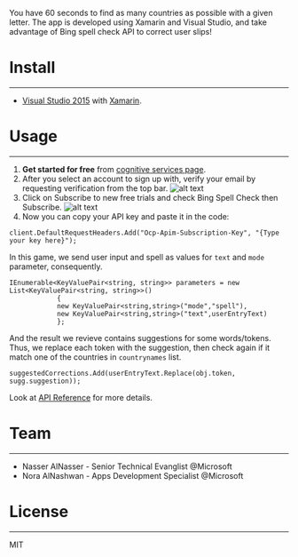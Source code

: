 You have 60 seconds to find as many countries as possible with a given letter. The app is developed using Xamarin and Visual Studio, and take advantage of Bing spell check API to correct user slips!


# Install  
------
  - [Visual Studio 2015][df1] with [Xamarin][df2].
  
# Usage
------
1. **Get started for free** from [cognitive services page][df3].
2. After you select an account to sign up with, verify your email by requesting verification from the top bar.
![alt text](https://github.com/DXSaudi/DemosFactory/WordGame/images/emailVerification.png "email verification")
3. Click on Subscribe to new free trials and check Bing Spell Check then Subscribe. 
![alt text](https://github.com/DXSaudi/DemosFactory/WordGame/images/subscribe.png "subscribe")
4. Now you can copy your API key and paste it in the code:
```
client.DefaultRequestHeaders.Add("Ocp-Apim-Subscription-Key", "{Type your key here}");
```
In this game, we send user input and spell as values for `text` and `mode` parameter, consequently.
```
IEnumerable<KeyValuePair<string, string>> parameters = new List<KeyValuePair<string, string>>()
            {
            new KeyValuePair<string,string>("mode","spell"),
            new KeyValuePair<string,string>("text",userEntryText)
            };
```
And the result we revieve contains suggestions for some words/tokens. Thus, we replace each token with the suggestion, then check again if it match one of the countries in `countrynames` list.
```
suggestedCorrections.Add(userEntryText.Replace(obj.token, sugg.suggestion));
```
Look at [API Reference][df4] for more details.

# Team
------
  - Nasser AlNasser - Senior Technical Evanglist @Microsoft 
  - Nora AlNashwan - Apps Development Specialist @Microsoft

# License
------
MIT

[df1]: <https://www.microsoft.com/en-us/download/details.aspx?id=48146>
[df2]: <https://msdn.microsoft.com/en-us/library/mt613162.aspx>
[df3]: <https://www.microsoft.com/cognitive-services/>
[df4]: <https://dev.cognitive.microsoft.com/docs/services/56e73033cf5ff80c2008c679/operations/56e73036cf5ff81048ee6727>
